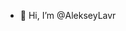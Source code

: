 - 👋 Hi, I’m @AlekseyLavr


<!---
AlekseyLavr/AlekseyLavr is a ✨ special ✨ repository because its `README.md` (this file) appears on your GitHub profile.
You can click the Preview link to take a look at your changes.
--->
